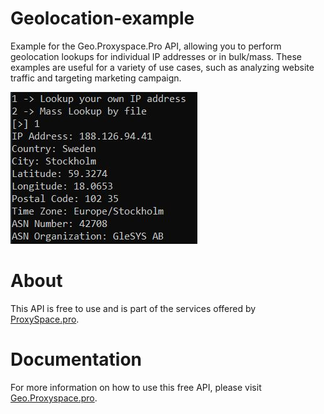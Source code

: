 # Geolocation-example

Example for the Geo.Proxyspace.Pro API, allowing you to perform geolocation lookups for individual IP addresses or in bulk/mass. These examples are useful for a variety of use cases, such as analyzing website traffic and targeting marketing campaign.

![Example Screenshot](/screenshots/1.png)

# About

This API is free to use and is part of the services offered by [ProxySpace.pro](https://Proxyspace.pro/).

# Documentation

For more information on how to use this free API, please visit [Geo.Proxyspace.pro](https://geo.Proxyspace.pro/).
